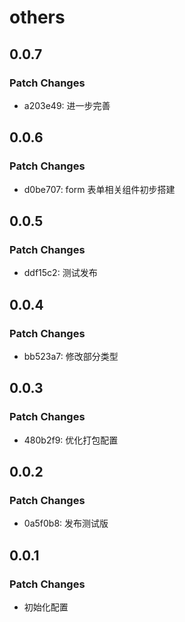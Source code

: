 # others

## 0.0.7

### Patch Changes

- a203e49: 进一步完善

## 0.0.6

### Patch Changes

- d0be707: form 表单相关组件初步搭建

## 0.0.5

### Patch Changes

- ddf15c2: 测试发布

## 0.0.4

### Patch Changes

- bb523a7: 修改部分类型

## 0.0.3

### Patch Changes

- 480b2f9: 优化打包配置

## 0.0.2

### Patch Changes

- 0a5f0b8: 发布测试版

## 0.0.1

### Patch Changes

- 初始化配置
